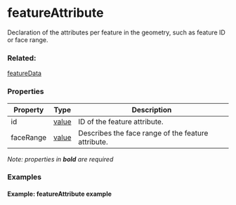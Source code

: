 # featureAttribute

Declaration of the attributes per feature in the geometry, such as feature ID or face range.

### Related:

[featureData](featureData.md)
### Properties

| Property | Type | Description |
| --- | --- | --- |
| id | [value](value.md) | ID of the feature attribute. |
| faceRange | [value](value.md) | Describes the face range of the feature attribute. |

*Note: properties in **bold** are required*

### Examples 

#### Example: featureAttribute example 

